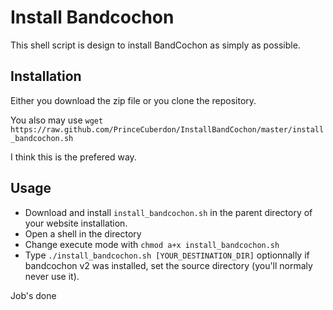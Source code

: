 Install Bandcochon
==================

This shell script is design to install BandCochon as simply as possible.

Installation
------------

Either you download the zip file or you clone the repository. 

You also may use `wget https://raw.github.com/PrinceCuberdon/InstallBandCochon/master/install_bandcochon.sh`

I think this is the prefered way.


Usage
-----

* Download and install `install_bandcochon.sh` in the parent directory of your
website installation. 
* Open a shell in the directory
* Change execute mode with `chmod a+x install_bandcochon.sh`
* Type `./install_bandcochon.sh [YOUR_DESTINATION_DIR]` optionnally if bandcochon v2 
  was installed, set the source directory  (you'll normaly never use it).
  
Job's done
